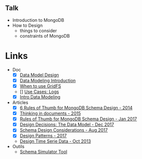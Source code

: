 ## Talk
- Introduction to MongoDB
- How to Design
  - things to consider
  - constraints of MongoDB

# Links
- Doc
  - [x] [Data Model Design](https://docs.mongodb.com/manual/core/data-model-design/)
  - [x] [Data Modeling Introduction](https://docs.mongodb.com/manual/core/data-modeling-introduction/)
  - [x] [When to use GridFS](https://docs.mongodb.com/manual/core/gridfs/#faq-developers-when-to-use-gridfs)
  - [] [Use Cases: Logs](https://docs.mongodb.com/ecosystem/use-cases/storing-log-data/)
  - [x] [Intro Data Modeling](https://docs.mongodb.com/guides/server/introduction/)
- Articles
  - [x] [6 Rules of Thumb for MongoDB Schema Design - 2014](https://www.mongodb.com/blog/post/6-rules-of-thumb-for-mongodb-schema-design-part-1)
  - [x] [Thinking in documents - 2015](https://www.mongodb.com/blog/post/thinking-documents-part-1?jmp=docs)
  - [x] [Rules of Thumb for MongoDB Schema Design - Jan 2017](https://keon.io/mongodb-schema-design/)
  - [x] [Design Decisions: The Data Model  - Dec 2017](https://medium.com/bigpanda-engineering/design-decisions-the-data-model-e429bb66715e)
  - [x] [Schema Design Considerations - Aug 2017](https://www.kenwalger.com/blog/nosql/mongodb/schema-design-considerations-mongodb/)
  - [x] [Design Patterns - 2017](https://dev.to/mrm8488/mongodb-schema-design-patterns-i-4gdp)
  - [Design Time Serie Data - Oct 2013](https://www.mongodb.com/blog/post/schema-design-for-time-series-data-in-mongodb)
- Outils
  - [Schema Simulator Tool](https://www.npmjs.com/package/mongodb-schema-simulator)

